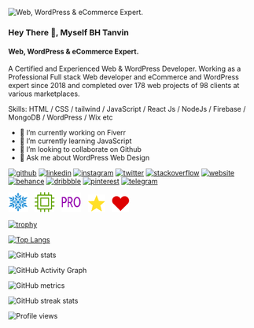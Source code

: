 ![Web, WordPress & eCommerce Expert.](https://mir-s3-cdn-cf.behance.net/3f849378db80841fa76a2d355a7a60fa/4c7c2e11-4100-4b08-b733-28752b0cf1c1_rwc_0x0x2633x410x3200.jpg?h=2e72297efae4ae04d04290d71c29347b)

### Hey There 👋, Myself BH Tanvin
#### Web, WordPress & eCommerce Expert.


A Certified and Experienced Web & WordPress Developer. Working as a Professional Full stack Web developer and eCommerce and WordPress expert since 2018 and completed over 178 web projects of 98 clients at various marketplaces.

Skills: HTML / CSS / tailwind / JavaScript / React Js / NodeJs / Firebase / MongoDB / WordPress / Wix etc

- 🔭 I’m currently working on Fiverr 
- 🌱 I’m currently learning JavaScript 
- 👯 I’m looking to collaborate on Github 
- 💬 Ask me about WordPress Web Design 


[<img src='https://cdn.jsdelivr.net/npm/simple-icons@3.0.1/icons/github.svg' alt='github' height='40'>](https://github.com/bhtanvin0)  [<img src='https://cdn.jsdelivr.net/npm/simple-icons@3.0.1/icons/linkedin.svg' alt='linkedin' height='40'>](https://www.linkedin.com/in/bhtanvin/)  [<img src='https://cdn.jsdelivr.net/npm/simple-icons@3.0.1/icons/instagram.svg' alt='instagram' height='40'>](https://www.instagram.com/bh_tanvin/)  [<img src='https://cdn.jsdelivr.net/npm/simple-icons@3.0.1/icons/twitter.svg' alt='twitter' height='40'>](https://twitter.com/bhtanvin)  [<img src='https://cdn.jsdelivr.net/npm/simple-icons@3.0.1/icons/stackoverflow.svg' alt='stackoverflow' height='40'>](https://stackoverflow.com/users/bh-tanvin)  [<img src='https://cdn.jsdelivr.net/npm/simple-icons@3.0.1/icons/icloud.svg' alt='website' height='40'>](bhtanvin.com)  [<img src='https://cdn.jsdelivr.net/npm/simple-icons@3.0.1/icons/behance.svg' alt='behance' height='40'>](bhtanvin)  [<img src='https://cdn.jsdelivr.net/npm/simple-icons@3.0.1/icons/dribbble.svg' alt='dribbble' height='40'>](bhtanvin)  [<img src='https://cdn.jsdelivr.net/npm/simple-icons@3.0.1/icons/pinterest.svg' alt='pinterest' height='40'>](bhtanvin0)  [<img src='https://cdn.jsdelivr.net/npm/simple-icons@3.0.1/icons/telegram.svg' alt='telegram' height='40'>](bhtanvin)  

<a href='https://archiveprogram.github.com/'><img src='https://raw.githubusercontent.com/acervenky/animated-github-badges/master/assets/acbadge.gif' width='40' height='40'></a> <a href='https://docs.github.com/en/developers'><img src='https://raw.githubusercontent.com/acervenky/animated-github-badges/master/assets/devbadge.gif' width='40' height='40'></a> <a href='https://github.com/pricing'><img src='https://raw.githubusercontent.com/acervenky/animated-github-badges/master/assets/pro.gif' width='40' height='40'></a> <a href='https://stars.github.com/'><img src='https://raw.githubusercontent.com/acervenky/animated-github-badges/master/assets/starbadge.gif' width='35' height='35'></a> <a href='https://docs.github.com/en/github/supporting-the-open-source-community-with-github-sponsors'><img src='https://raw.githubusercontent.com/acervenky/animated-github-badges/master/assets/sponsorbadge.gif' width='35' height='35'></a> 

[![trophy](https://github-profile-trophy.vercel.app/?username=bhtanvin0)](https://github.com/ryo-ma/github-profile-trophy)

[![Top Langs](https://github-readme-stats.vercel.app/api/top-langs/?username=bhtanvin0)](https://github.com/anuraghazra/github-readme-stats)

![GitHub stats](https://github-readme-stats.vercel.app/api?username=bhtanvin0&show_icons=true&count_private=true)  

![GitHub Activity Graph](https://activity-graph.herokuapp.com/graph?username=bhtanvin0)  

![GitHub metrics](https://metrics.lecoq.io/bhtanvin0)  

![GitHub streak stats](https://github-readme-streak-stats.herokuapp.com/?user=bhtanvin0)  

![Profile views](https://gpvc.arturio.dev/bhtanvin0)  
